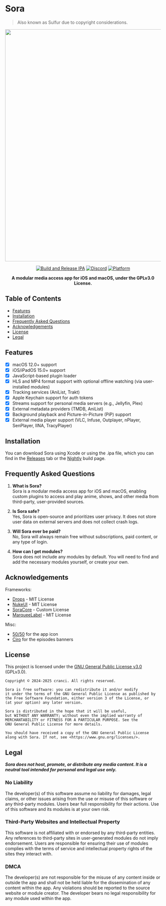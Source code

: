 # Sora
> Also known as Sulfur due to copyright considerations.

<div align="center"> 

<img src="https://raw.githubusercontent.com/cranci1/Sora/refs/heads/main/assets/Sulfur.png" width="750px">

[![Build and Release IPA](https://github.com/cranci1/Sora/actions/workflows/build.yml/badge.svg)](https://github.com/cranci1/Sora/actions/workflows/build.yml) [![Discord](https://img.shields.io/discord/1293430817841741899.svg?logo=discord&color=blue)](https://discord.gg/XR3SrmUbpd) [![Platform](https://img.shields.io/badge/Platform-iOS%20%7C%20iPadOS%2015.0%2B%20%26%20macOS%2012.0%2B-red?logo=apple&logoColor=white)](https://img.shields.io/badge/Platform-iOS%20%7C%20iPadOS%2015.0%2B%20%26%20macOS%2012.0%2B-red?logo=apple&logoColor=white)

**A modular media access app for iOS and macOS, under the GPLv3.0 License.**

</div>

## Table of Contents

- [Features](#features)
- [Installation](#installation)
- [Frequently Asked Questions](#frequently-asked-questions)
- [Acknowledgements](#acknowledgements)
- [License](#license)
- [Legal](#legal)

## Features

- [x] macOS 12.0+ support
- [x] iOS/iPadOS 15.0+ support
- [x] JavaScript-based plugin loader
- [x] HLS and MP4 format support with optional offline watching (via user-installed modules)
- [x] Tracking services (AniList, Trakt)
- [x] Apple Keychain support for auth tokens
- [x] Streams support for personal media servers (e.g., Jellyfin, Plex)
- [x] External metadata providers (TMDB, AniList)
- [x] Background playback and Picture-in-Picture (PiP) support
- [x] External media player support (VLC, Infuse, Outplayer, nPlayer, SenPlayer, IINA, TracyPlayer)

## Installation

You can download Sora using Xcode or using the .ipa file, which you can find in the [Releases](https://github.com/cranci1/Sora/releases) tab or the [Nightly](https://nightly.link/cranci1/Sora/workflows/build/dev/Sulfur-IPA.zip) build page.

## Frequently Asked Questions

1. **What is Sora?**  
   Sora is a modular media access app for iOS and macOS, enabling custom plugins to access and play anime, shows, and other media from third-party, user-provided sources.

2. **Is Sora safe?**  
   Yes, Sora is open-source and prioritizes user privacy. It does not store user data on external servers and does not collect crash logs.

3. **Will Sora ever be paid?**  
   No, Sora will always remain free without subscriptions, paid content, or any type of login.

4. **How can I get modules?**  
   Sora does not include any modules by default. You will need to find and add the necessary modules yourself, or create your own.

## Acknowledgements

Frameworks:
- [Drops](https://github.com/omaralbeik/Drops) - MIT License
- [NukeUI](https://github.com/kean/NukeUI) - MIT License
- [SoraCore](https://github.com/cranci1/SoraCore) - Custom License
- [MarqueeLabel](https://github.com/cbpowell/MarqueeLabel) - MIT License

Misc:
- [50/50](https://github.com/50n50) for the app icon
- [Ciro](https://github.com/CiroHoodLove) for the episodes banners

## License

This project is licensed under the [GNU General Public License v3.0](LICENSE) (GPLv3.0).

```
Copyright © 2024-2025 cranci. All rights reserved.

Sora is free software: you can redistribute it and/or modify
it under the terms of the GNU General Public License as published by
the Free Software Foundation, either version 3 of the License, or
(at your option) any later version.

Sora is distributed in the hope that it will be useful,
but WITHOUT ANY WARRANTY; without even the implied warranty of
MERCHANTABILITY or FITNESS FOR A PARTICULAR PURPOSE. See the
GNU General Public License for more details.

You should have received a copy of the GNU General Public License
along with Sora. If not, see <https://www.gnu.org/licenses/>.
```

## Legal

**_Sora does not host, promote, or distribute any media content. It is a neutral tool intended for personal and legal use only._**

### No Liability

The developer(s) of this software assume no liability for damages, legal claims, or other issues arising from the use or misuse of this software or any third-party modules. Users bear full responsibility for their actions. Use of this software and its modules is at your own risk.

### Third-Party Websites and Intellectual Property

This software is not affiliated with or endorsed by any third-party entities. Any references to third-party sites in user-generated modules do not imply endorsement. Users are responsible for ensuring their use of modules complies with the terms of service and intellectual property rights of the sites they interact with.

### DMCA

The developer(s) are not responsible for the misuse of any content inside or outside the app and shall not be held liable for the dissemination of any content within the app. Any violations should be reported to the source website or module creator. The developer bears no legal responsibility for any module used within the app.
